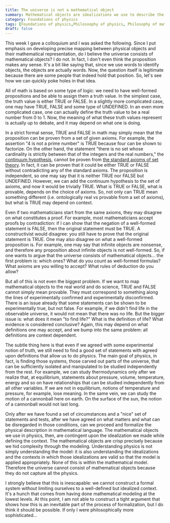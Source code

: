 ```yaml
---
title: The universe is not a mathematical object
summary: Mathematical objects are idealizations we use to describe the world, not the world itself
category: Foundations of physics
tags: [Foundations of physics,Philosoophy of physics, Philosophy of math]
draft: false
---
```


This week I gave a colloquium and I was asked the following. Since I put emphasis on developing precise mapping between physical objects and their mathematical representation, do I believe the universe consists of mathematical objects? I do not. In fact, I don't even think the proposition makes any sense. It's a bit like saying that, since we use words to identify objects, the objects are actually words. Now, the question itself is legitimate because there are some people that indeed hold that position. So, let's see how we can quickly poke holes in that idea.

All of math is based on some type of logic: we need to have well-formed propositions and be able to assign them a truth value. In the simplest case, the truth value is either TRUE or FALSE. In a slightly more complicated case, one may have TRUE, FALSE and some type of UNDEFINED. In an even more complicated case, one can actually define the truth value to be a real number from 0 to 1. Now, the meaning of what these truth values represent is actually up to debate, and it may depend on what one is doing.

In a strict formal sense, TRUE and FALSE in math may simply mean that the proposition can be proven from a set of given axioms. For example, the assertion "4 is not a prime number" is TRUE because four can be shown to factorize. On the other hand, the statement "there is no set whose cardinality is strictly between that of the integers and the real numbers," the [continuum hypothesis](https://en.wikipedia.org/wiki/Continuum_hypothesis), cannot be proven from [the standard axioms of set theory](https://en.wikipedia.org/wiki/Zermelo%E2%80%93Fraenkel_set_theory). In fact, it can be proven that it could be either TRUE or FALSE without contradicting any of the standard axioms. The proposition is independent, so one may say that it is neither TRUE nor FALSE but UNDEFINED. However, we can add the continuum hypothesis to the set of axioms, and now it would be trivially TRUE. What is TRUE or FALSE, what is provable, depends on the choice of axioms. So, not only can TRUE mean something different (i.e. ontologically real vs provable from a set of axioms), but what is TRUE may depend on context.

Even if two mathematicians start from the same axioms, they may disagree on what constitutes a proof. For example, most mathematicians accept proofs by contradiction: if I can show that the negation of a well-formed statement is  FALSE, then the original statement must be TRUE. A constructivist would disagree: you still have to prove that the original statement is TRUE. One may also disagree on what a well-formed proposition is. For example, one may say that infinite objects are nonsense, and therefore any proposition about infinite objects is not well-formed. So, if one wants to argue that the universe consists of mathematical objects... the first problem is: which ones? What do you count as well-formed formulas? What axioms are you willing to accept? What rules of deduction do you allow?

But all of this is not even the biggest problem. If we want to map mathematical objects to the real world and do science, TRUE and FALSE cannot simply mean provable. They must correspond to something along the lines of experimentally confirmed and experimentally disconfirmed. There is an issue already that some statements can be shown to be experimentally true, but not false. For example, if we didn't find life in the observable universe, it would not mean that there was no life. But the bigger issue is: what does it mean "to find life?" What is the definition of life? What evidence is considered conclusive? Again, this may depend on what definitions one may accept, and we bump into the same problem: all definitions are context dependent.

The subtle thing here is that even if we agreed with some experimental notion of truth, we still need to find a good set of statements with agreed upon definitions that allow us to do physics. The main goal of physics, in fact, is finding those systems, those carved out parts of the universe, that can be sufficiently isolated and manipulated to be studied independently from the rest. For example, we can study thermodynamics only after we realize that, at equilibrium, statements about pressure, volume, temperature, energy and so on have relationships that can be studied independently from all other variables. If we are not in equilibrium, notions of temperature and pressure, for example, lose meaning. In the same vein, we can study the motion of a cannonball here on earth. On the surface of the sun, the notion of a cannonball would not last long.

Only after we have found a set of circumstances and a "nice" set of statements and tests, after we have agreed on what matters and what can be disregarded in those conditions, can we proceed and formalize the physical description in mathematical language. The mathematical objects we use in physics, then, are contingent upon the idealization we made while defining the context. The mathematical objects are crisp precisely because we hid complexity through the modeling. Understanding physics is not simply understanding the model: it is also understanding the idealizations and the contexts in which those idealizations are valid so that the model is applied appropriately. None of this is within the mathematical model. Therefore the universe cannot consist of mathematical objects because they do not capture all the physics.

I strongly believe that this is inescapable: we cannot construct a formal system without limiting ourselves to a well-defined but idealized context. It's a hunch that comes from having done mathematical modeling at the lowest levels. At this point, I am not able to construct a tight argument that shows how this is an inevitable part of the process of formalization, but I do think it should be possible. If only I were philosophically more sophisticated...

